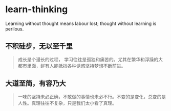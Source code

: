 # learn-thinking
Learning without thought means labour lost; thought without learning is perilous.

## 不积硅步，无以至千里
> 成长是个漫长的过程， 学习往往是孤独和痛苦的。尤其在繁华和浮躁的大都市里面，鲜有人能抵挡各种诱惑坚持梦想不断前进。
## 大道至简，有容乃大
> 一味的坚持未必正确，不敢做的事情也未必不行。不变的是变化，总变的是人性。真理往往不复杂，只是我们太小看了真理。

